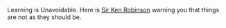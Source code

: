 Learning is Unavoidable. Here is [Sir Ken Robinson][1] warning you that
things are not as they should be.

[1]: https://www.youtube.com/results?search_query=Sir+Ken+Robinson